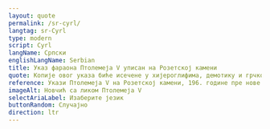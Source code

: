 ```yaml
---
layout: quote
permalink: /sr-cyrl/
langtag: sr-Cyrl
type: modern
script: Cyrl
langName: Српски
englishLangName: Serbian
title: Указ фараона Птолемеја V уписан на Розетској камени
quote: Копије овог указа биће исечене у хијероглифима, демотику и грчком на базалтним плочама и постављене у храмовима првог, другог и трећег реда уз статуу Птолемеја, вечног бога.
reference: Укази Птолемеја V на Розетској камени, 196. године пре нове ере, Британски музеј.
imageAlt: Новчић са ликом Птолемеја V
selectAriaLabel: Изаберите језик
buttonRandom: Случајно
direction: ltr
---
```


